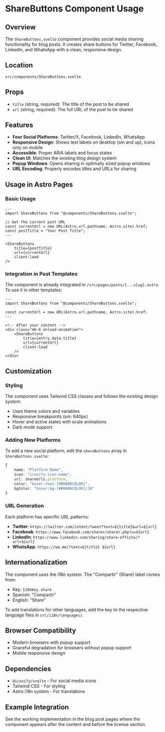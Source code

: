 # ShareButtons Component Usage

## Overview
The `ShareButtons.svelte` component provides social media sharing functionality for blog posts. It creates share buttons for Twitter, Facebook, LinkedIn, and WhatsApp with a clean, responsive design.

## Location
`src/components/ShareButtons.svelte`

## Props
- `title` (string, required): The title of the post to be shared
- `url` (string, required): The full URL of the post to be shared

## Features
- **Four Social Platforms**: Twitter/X, Facebook, LinkedIn, WhatsApp
- **Responsive Design**: Shows text labels on desktop (sm and up), icons only on mobile
- **Accessible**: Proper ARIA labels and focus states
- **Clean UI**: Matches the existing blog design system
- **Popup Windows**: Opens sharing in optimally sized popup windows
- **URL Encoding**: Properly encodes titles and URLs for sharing

## Usage in Astro Pages

### Basic Usage
```astro
---
import ShareButtons from "@components/ShareButtons.svelte";

// Get the current post URL
const currentUrl = new URL(Astro.url.pathname, Astro.site).href;
const postTitle = "Your Post Title";
---

<ShareButtons 
    title={postTitle} 
    url={currentUrl}
    client:load
/>
```

### Integration in Post Templates
The component is already integrated in `/src/pages/posts/[...slug].astro`. To use it in other templates:

```astro
---
import ShareButtons from "@components/ShareButtons.svelte";

const currentUrl = new URL(Astro.url.pathname, Astro.site).href;
---

<!-- After your content -->
<div class="mb-6 onload-animation">
    <ShareButtons 
        title={entry.data.title} 
        url={currentUrl}
        client:load
    />
</div>
```

## Customization

### Styling
The component uses Tailwind CSS classes and follows the existing design system:
- Uses theme colors and variables
- Responsive breakpoints (sm: 640px)
- Hover and active states with scale animations
- Dark mode support

### Adding New Platforms
To add a new social platform, edit the `shareButtons` array in `ShareButtons.svelte`:

```typescript
{
    name: "Platform Name",
    icon: "iconify-icon-name",
    url: shareUrls.platform,
    color: "hover:text-[#BRANDCOLOR]",
    bgColor: "hover:bg-[#BRANDCOLOR]/10"
}
```

### URL Generation
Each platform has specific URL patterns:
- **Twitter**: `https://twitter.com/intent/tweet?text=${title}&url=${url}`
- **Facebook**: `https://www.facebook.com/sharer/sharer.php?u=${url}`
- **LinkedIn**: `https://www.linkedin.com/sharing/share-offsite/?url=${url}`
- **WhatsApp**: `https://wa.me/?text=${title} ${url}`

## Internationalization
The component uses the i18n system. The "Compartir" (Share) label comes from:
- Key: `I18nKey.share`
- Spanish: "Compartir"
- English: "Share"

To add translations for other languages, add the key to the respective language files in `src/i18n/languages/`.

## Browser Compatibility
- Modern browsers with popup support
- Graceful degradation for browsers without popup support
- Mobile responsive design

## Dependencies
- `@iconify/svelte` - For social media icons
- Tailwind CSS - For styling
- Astro i18n system - For translations

## Example Integration
See the working implementation in the blog post pages where the component appears after the content and before the license section.